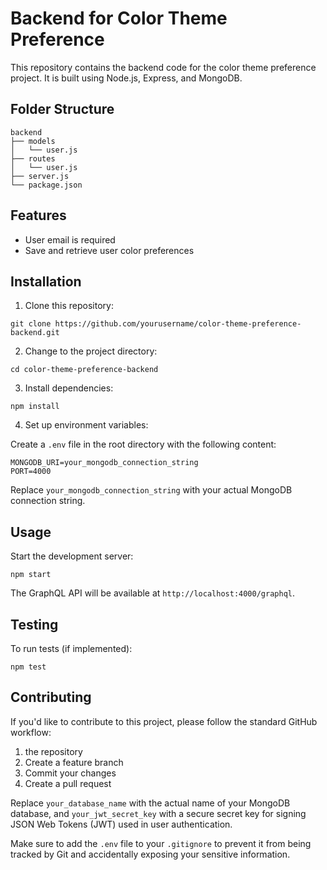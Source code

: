 # Backend for Color Theme Preference

This repository contains the backend code for the color theme preference project. It is built using Node.js, Express, and MongoDB.

## Folder Structure
```
backend
├── models
│   └── user.js
├── routes
│   └── user.js
├── server.js
└── package.json
```
## Features

- User email is required
- Save and retrieve user color preferences

## Installation

1. Clone this repository:

```
git clone https://github.com/yourusername/color-theme-preference-backend.git
```

2. Change to the project directory:

```
cd color-theme-preference-backend
```

3. Install dependencies:

```
npm install
```

4. Set up environment variables:

Create a `.env` file in the root directory with the following content:

```
MONGODB_URI=your_mongodb_connection_string
PORT=4000
```

Replace `your_mongodb_connection_string` with your actual MongoDB connection string.

## Usage

Start the development server:

```
npm start
```

The GraphQL API will be available at `http://localhost:4000/graphql`.

## Testing

To run tests (if implemented):

```
npm test
```

## Contributing

If you'd like to contribute to this project, please follow the standard GitHub workflow:

1. the repository
2. Create a feature branch
3. Commit your changes
4. Create a pull request

Replace `your_database_name` with the actual name of your MongoDB database, and `your_jwt_secret_key` with a secure secret key for signing JSON Web Tokens (JWT) used in user authentication.

Make sure to add the `.env` file to your `.gitignore` to prevent it from being tracked by Git and accidentally exposing your sensitive information.
